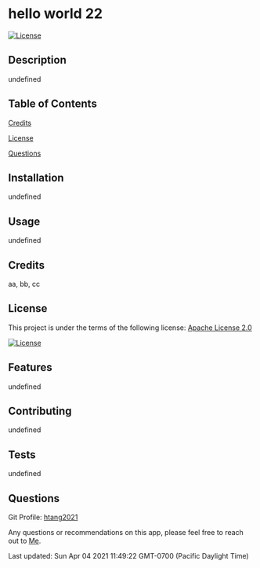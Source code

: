 # hello world 22

[![License](https://img.shields.io/badge/License-Apache%202.0-blue.svg)](https://opensource.org/licenses/Apache-2.0)

## Description
undefined


## Table of Contents

[Credits](test.md#Credits) 

[License](test.md#License) 

[Questions](test.md#Questions) 



## Installation
undefined

## Usage
undefined


## Credits
aa, bb, cc


## License
This project is under the terms of the following license: 
[Apache License 2.0](https://www.apache.org/licenses/LICENSE-2.0)

[![License](https://img.shields.io/badge/License-Apache%202.0-blue.svg)](https://opensource.org/licenses/Apache-2.0)

## Features
undefined

## Contributing
undefined

## Tests
undefined

## Questions
Git Profile: [htang2021](https://www.github.com/htang2021/)

Any questions or recommendations on this app, please feel free to reach out to [Me](mailto:hungtang@hotmail.com).


Last updated: Sun Apr 04 2021 11:49:22 GMT-0700 (Pacific Daylight Time)
